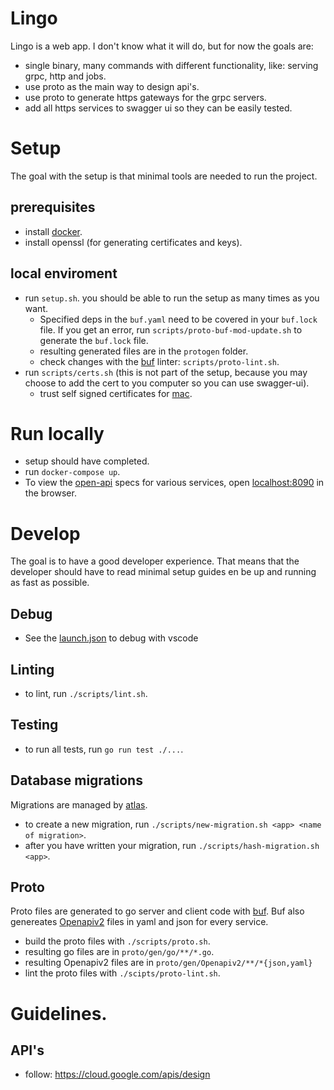 # Lingo
Lingo is a web app. I don't know what it will do, but for now the goals are:
- single binary, many commands with different functionality, like: serving grpc, http and jobs.
- use proto as the main way to design api's.
- use proto to generate https gateways for the grpc servers.
- add all https services to swagger ui so they can be easily tested.

# Setup
The goal with the setup is that minimal tools are needed to run the project.

## prerequisites 
- install [docker](https://docs.docker.com/get-docker/).
- install openssl (for generating certificates and keys).

## local enviroment
- run `setup.sh`. you should be able to run the setup as many times as you want.
  - Specified deps in the `buf.yaml` need to be covered in your `buf.lock` file. If you get an error, run `scripts/proto-buf-mod-update.sh` to generate the `buf.lock` file.
  - resulting generated files are in the `protogen` folder.
  - check changes with the [buf](https://buf.build/) linter: `scripts/proto-lint.sh`.
- run `scripts/certs.sh` (this is not part of the setup, because you may choose to add the cert to you computer so you can use swagger-ui).
    - trust self signed certificates for [mac](https://tosbourn.com/getting-os-x-to-trust-self-signed-ssl-certificates/).

# Run locally
- setup should have completed.
- run `docker-compose up`.
- To view the [open-api](https://en.wikipedia.org/wiki/Open_API) specs for various services, open [localhost:8090](localhost:8090) in the browser.

# Develop
The goal is to have a good developer experience. That means that the developer should have to read minimal setup guides en be up and running as fast as possible.

## Debug
- See the [launch.json](.vscode/launch.json) to debug with vscode

## Linting
- to lint, run `./scripts/lint.sh`.

## Testing
- to run all tests, run `go run test ./...`.

## Database migrations
Migrations are managed by [atlas](https://atlasgo.io).
- to create a new migration, run `./scripts/new-migration.sh <app> <name of migration>`.
- after you have written your migration, run `./scripts/hash-migration.sh <app>`.

## Proto
Proto files are generated to go server and client code with [buf](https://buf.build). 
Buf also genereates [Openapiv2](https://swagger.io/specification/v2/) files in yaml and json for every service. 
- build the proto files with `./scripts/proto.sh`. 
- resulting go files are in `proto/gen/go/**/*.go`.
- resulting Openapiv2 files are in `proto/gen/Openapiv2/**/*{json,yaml}`
- lint the proto files with `./scipts/proto-lint.sh`.

# Guidelines.

## API's
- follow: https://cloud.google.com/apis/design